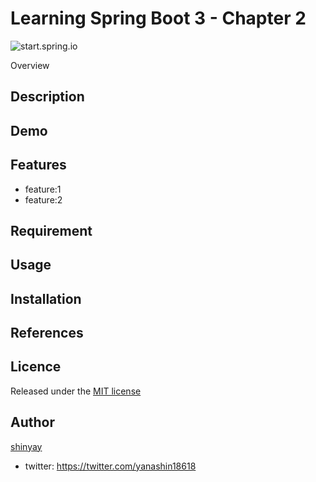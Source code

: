 # Learning Spring Boot 3 - Chapter 2

![start.spring.io](https://user-images.githubusercontent.com/3072734/218419407-bf23f769-f8fd-49f9-9865-58cb52ee6e17.png)

Overview

## Description

## Demo

## Features

- feature:1
- feature:2

## Requirement

## Usage

## Installation

## References

## Licence

Released under the [MIT license](https://gist.githubusercontent.com/shinyay/56e54ee4c0e22db8211e05e70a63247e/raw/34c6fdd50d54aa8e23560c296424aeb61599aa71/LICENSE)

## Author

[shinyay](https://github.com/shinyay)
- twitter: https://twitter.com/yanashin18618
